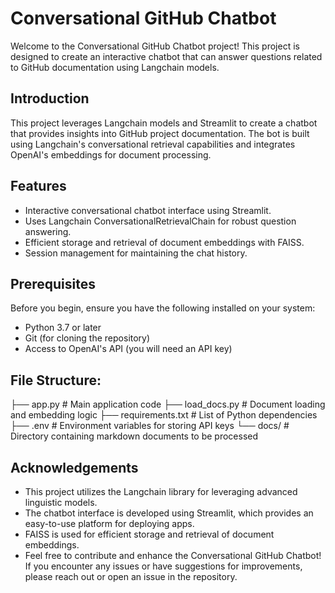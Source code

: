 # Conversational GitHub Chatbot

Welcome to the Conversational GitHub Chatbot project! This project is designed to create an interactive chatbot that can answer questions related to GitHub documentation using Langchain models.

## Introduction

This project leverages Langchain models and Streamlit to create a chatbot that provides insights into GitHub project documentation. The bot is built using Langchain's conversational retrieval capabilities and integrates OpenAI's embeddings for document processing.

## Features

- Interactive conversational chatbot interface using Streamlit.
- Uses Langchain ConversationalRetrievalChain for robust question answering.
- Efficient storage and retrieval of document embeddings with FAISS.
- Session management for maintaining the chat history.

## Prerequisites

Before you begin, ensure you have the following installed on your system:

- Python 3.7 or later
- Git (for cloning the repository)
- Access to OpenAI's API (you will need an API key)
   
## File Structure:

├── app.py                # Main application code
├── load_docs.py          # Document loading and embedding logic
├── requirements.txt      # List of Python dependencies
├── .env                  # Environment variables for storing API keys
└── docs/                 # Directory containing markdown documents to be processed

## Acknowledgements
 - This project utilizes the Langchain library for leveraging advanced linguistic models.
 - The chatbot interface is developed using Streamlit, which provides an easy-to-use platform for deploying apps.
 - FAISS is used for efficient storage and retrieval of document embeddings.
 - Feel free to contribute and enhance the Conversational GitHub Chatbot! If you encounter any issues or have suggestions for improvements, please reach out or open an issue in the repository.

